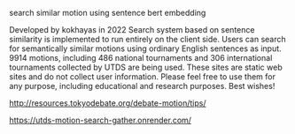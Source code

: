 search similar motion using sentence bert embedding

Developed by kokhayas in 2022
Search system based on sentence similarity
is implemented to run entirely on the client side.
Users can search for semantically similar motions using ordinary English sentences as input.
9914 motions, including 486 national tournaments and 306 international tournaments
collected by UTDS are being used.
These sites are static web sites and do not collect user information.
Please feel free to use them for any purpose, including educational and research purposes.
Best wishes!

http://resources.tokyodebate.org/debate-motion/tips/

https://utds-motion-search-gather.onrender.com/
